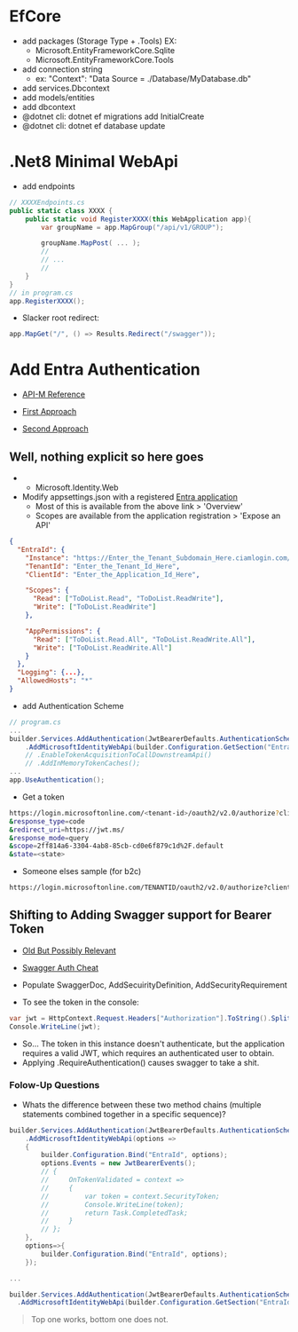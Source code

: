 # EfCore
- add packages (Storage Type + .Tools)  EX:
  - Microsoft.EntityFrameworkCore.Sqlite
  - Microsoft.EntityFrameworkCore.Tools
- add connection string
  - ex: "Context": "Data Source = ./Database/MyDatabase.db"
- add services.Dbcontext
- add models/entities
- add dbcontext
- @dotnet cli: dotnet ef migrations add InitialCreate
- @dotnet cli: dotnet ef database update

# .Net8 Minimal WebApi
- add endpoints
```csharp
// XXXXEndpoints.cs
public static class XXXX {
    public static void RegisterXXXX(this WebApplication app){
        var groupName = app.MapGroup("/api/v1/GROUP");

        groupName.MapPost( ... );
        //
        // ... 
        //
    }    
}
// in program.cs
app.RegisterXXXX();
```

- Slacker root redirect:
```csharp
app.MapGet("/", () => Results.Redirect("/swagger"));
```

# Add Entra Authentication
- [API-M Reference](https://learn.microsoft.com/en-us/azure/api-management/api-management-howto-protect-backend-with-aad)


- [First Approach](https://learn.microsoft.com/en-us/entra/external-id/customers/tutorial-protect-web-api-dotnet-core-build-app)

- [Second Approach](https://learn.microsoft.com/en-us/entra/external-id/customers/tutorial-protect-web-api-dotnet-core-build-app-2)

## Well, nothing explicit so here goes

- + Microsoft.Identity.Web
- Modify appsettings.json with a registered [Entra application](https://entra.microsoft.com/#view/)
  - Most of this is available from the above link > 'Overview'
  - Scopes are available from the application registration > 'Expose an API'
```json
{
  "EntraId": {
    "Instance": "https://Enter_the_Tenant_Subdomain_Here.ciamlogin.com/", 
    "TenantId": "Enter_the_Tenant_Id_Here",
    "ClientId": "Enter_the_Application_Id_Here",

    "Scopes": {
      "Read": ["ToDoList.Read", "ToDoList.ReadWrite"],
      "Write": ["ToDoList.ReadWrite"]
    },

    "AppPermissions": {
      "Read": ["ToDoList.Read.All", "ToDoList.ReadWrite.All"],
      "Write": ["ToDoList.ReadWrite.All"]
    }
  },
  "Logging": {...},
  "AllowedHosts": "*"
}
```
- add Authentication Scheme
```csharp
// program.cs
...
builder.Services.AddAuthentication(JwtBearerDefaults.AuthenticationScheme)
    .AddMicrosoftIdentityWebApi(builder.Configuration.GetSection("EntraId"));
    // .EnableTokenAcquisitionToCallDownstreamApi()
    // .AddInMemoryTokenCaches();
...
app.UseAuthentication();
```
- Get a token
```bash
https://login.microsoftonline.com/<tenant-id>/oauth2/v2.0/authorize?client_id=<client-id>
&response_type=code
&redirect_uri=https://jwt.ms/
&response_mode=query
&scope=2ff814a6-3304-4ab8-85cb-cd0e6f879c1d%2F.default
&state=<state>
```





- Someone elses sample (for b2c)
```bash
https://login.microsoftonline.com/TENANTID/oauth2/v2.0/authorize?client_id=CLIENTID&response_type=id_token&redirect_uri=https%3A%2F%2Fjwt.ms&scope=openid%20profile%20email&response_mode=fragment&state=12345&nonce=678910
```


## Shifting to Adding Swagger support for Bearer Token
- [Old But Possibly Relevant](https://github.com/dotnet/AspNetCore.Docs/blob/main/aspnetcore/security/authentication/identity-api-authorization.md)
- [Swagger Auth Cheat](https://www.josephguadagno.net/2022/06/03/enabling-user-authentication-in-swagger-using-microsoft-identity)

- Populate SwaggerDoc, AddSecuirityDefinition, AddSecurityRequirement

- To see the token in the console:
```csharp
var jwt = HttpContext.Request.Headers["Authorization"].ToString().Split(" ")[1]; // Assuming "Bearer " prefix
Console.WriteLine(jwt);
```

- So... The token in this instance doesn't authenticate, but the application requires a valid JWT, which requires an authenticated user to obtain.
- Applying .RequireAuthentication() causes swagger to take a shit.


### Folow-Up Questions
- Whats the difference between these two method chains (multiple statements combined together in a specific sequence)?

```csharp
builder.Services.AddAuthentication(JwtBearerDefaults.AuthenticationScheme)
    .AddMicrosoftIdentityWebApi(options => 
    {
        builder.Configuration.Bind("EntraId", options);
        options.Events = new JwtBearerEvents();
        // {
        //     OnTokenValidated = context =>
        //     {
        //         var token = context.SecurityToken;
        //         Console.WriteLine(token);
        //         return Task.CompletedTask;
        //     }
        // };
    },
    options=>{
        builder.Configuration.Bind("EntraId", options);
    });

...

builder.Services.AddAuthentication(JwtBearerDefaults.AuthenticationScheme)
  .AddMicrosoftIdentityWebApi(builder.Configuration.GetSection("EntraId")); 
```  

> Top one works, bottom one does not.